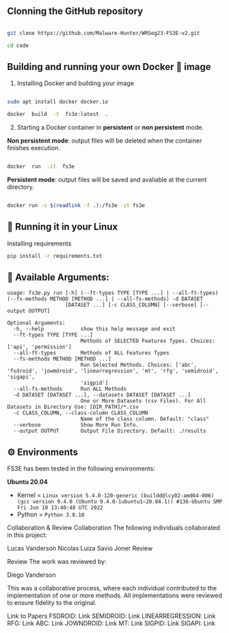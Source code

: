 ## Clonning the GitHub repository

```bash

git clone https://github.com/Malware-Hunter/WRSeg23-FS3E-v2.git

cd code

```

## Building and running your own Docker :whale: image


1. Installing Docker and building your image
```bash

sudo apt install docker docker.io

docker  build  -t  fs3e:latest  .

```

2. Starting a Docker container in **persistent** or **non persistent** mode.

**Non persistent mode**: output files will be deleted when the container finishes execution.
```bash

docker  run  -it  fs3e

```
**Persistent mode**: output files will be saved and avaliable at the current directory.
```bash

docker run -v $(readlink -f .):/fs3e -it fs3e

```


## :memo: Running it in your Linux

Installing requirements
~~~sh
pip install -r requirements.txt
~~~

## :pushpin: Available Arguments:

```
usage: fs3e.py run [-h] (--ft-types TYPE [TYPE ...] | --all-ft-types) (--fs-methods METHOD [METHOD ...] | --all-fs-methods) -d DATASET
                   [DATASET ...] [-c CLASS_COLUMN] [--verbose] [--output OUTPUT]

Optional Arguments:
  -h, --help            show this help message and exit
  --ft-types TYPE [TYPE ...]
                        Methods of SELECTED Features Types. Choices: ['api', 'permission']
  --all-ft-types        Methods of ALL Features Types
  --fs-methods METHOD [METHOD ...]
                        Run Selected Methods. Choices: ['abc', 'fsdroid', 'jowmdroid', 'linearregression', 'mt', 'rfg', 'semidroid', 'sigapi',
                        'sigpid']
  --all-fs-methods      Run ALL Methods
  -d DATASET [DATASET ...], --datasets DATASET [DATASET ...]
                        One or More Datasets (csv Files). For All Datasets in Directory Use: [DIR_PATH]/*.csv
  -c CLASS_COLUMN, --class-column CLASS_COLUMN
                        Name of the class column. Default: "class"
  --verbose             Show More Run Info.
  --output OUTPUT       Output File Directory. Default: ./results
```

## :gear: Environments

FS3E has been tested in the following environments:

**Ubuntu 20.04**

- Kernel = `Linux version 5.4.0-120-generic (buildd@lcy02-amd64-006) (gcc version 9.4.0 (Ubuntu 9.4.0-1ubuntu1~20.04.1)) #136-Ubuntu SMP Fri Jun 10 13:40:48 UTC 2022`
- Python = `Python 3.8.10`

Collaboration & Review
Collaboration
The following individuals collaborated in this project:

Lucas
Vanderson
Nicolas
Luiza
Savio
Joner
Review

Review
The work was reviewed by:

Diego
Vanderson

This was a collaborative process, where each individual contributed to the implementation of one or more methods. All implementations were reviewed to ensure fidelity to the original.

Link to Papers
FSDROID: Link
SEMIDROID: Link
LINEARREGRESSION: Link
RFG: Link
ABC: Link
JOWNDROID: Link
MT: Link
SIGPID: Link
SIGAPI: Link

